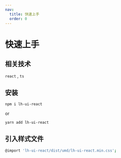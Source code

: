 ```yaml
---
nav:
  title: 快速上手
  order: 0
---
```


# 快速上手

## 相关技术

`react` , `ts`

## 安装

```bash
npm i lh-ui-react
```

or

```bash
yarn add lh-ui-react
```

## 引入样式文件

```bash
@import 'lh-ui-react/dist/umd/lh-ui-react.min.css';
```

